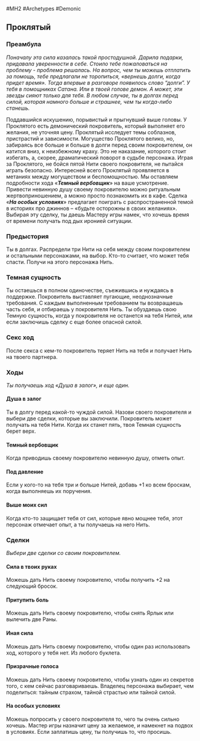 #MH2 #Archetypes #Demonic 
## **Проклятый**

### **Преамбула**

*Поначалу эта сила казалась такой простодушной. Дарила подарки, придавала уверенности в себе. Стоило тебе пожаловаться на проблему - проблема решалась. На вопрос, чем ты можешь отплатить за помощь, тебе предлагали не торопиться, «вернешь долги, когда придет время». Тогда впервые в разговоре появилось слово “долги”. 
У тебя в помощниках Сатана. Или в твоей голове демон. А может, эти звезды сияют только для тебя. В любом случае, ты в долгах перед силой, которая намного больше и страшнее, чем ты когда-либо станешь.*

Поддавшийся искушению, порывистый и прыгнувший выше головы. У Проклятого есть демонический покровитель, который выполняет его желания, не уточняя цену. Проклятый исследует темы соблазнов, пристрастий и зависимости.
Могущество Проклятого велико, но, забираясь все больше и больше в долги перед своим покровителем, он катится вниз, к неизбежному краху. Это не наказание, которого стоит избегать, а, скорее, драматический поворот в судьбе персонажа. Играя за Проклятого, не бойся пятой Нити своего покровителя, не пытайся играть безопасно. Интересней всего Проклятый проявляется в метаниях между могуществом и беспомощностью.
Мы оставляем подробности хода «***Темный вербовщик***» на ваше усмотрение. Привести невинную душу своему покровителю можно ритуальным жертвоприношением, а можно просто познакомить их в кафе.
Сделка «***На особых условиях***» предлагает поиграть с распространенной темой в историях про джиннов – «будьте осторожны в своих желаниях». Выбирая эту сделку, ты даешь Мастеру игры намек, что хочешь время от времени получать под дых иронией ситуации.

### **Предыстория**

Ты в долгах. Распредели три Нити на себя между своим покровителем и остальными персонажами, на выбор. 
Кто-то считает, что может тебя спасти. Получи на этого персонажа Нить.

### **Темная сущность**

Ты остаешься в полном одиночестве, съежившись и нуждаясь в поддержке. Покровитель выставляет пугающие, неоднозначные требования. С каждым выполненным требованием ты возвращаешь часть себя, и отбираешь у покровителя Нить. Ты обуздаешь свою Темную сущность, когда у покровителя не останется на тебя Нитей, или если заключишь сделку с еще более опасной силой.

### **Секс ход**

После секса с кем-то покровитель теряет Нить на тебя и получает Нить на твоего партнера.

### **Ходы**
*Ты получаешь ход «Душа в залог», и еще один.*

#### Душа в залог
Ты в долгу перед какой-то чуждой силой. Назови своего покровителя и выбери две сделки, которые вы заключили.
Покровитель может получать на тебя Нити. Когда их станет пять, твоя Темная сущность берет верх.

#### Темный вербовщик
Когда приводишь своему покровителю невинную душу, отметь опыт.

#### Под давление
Если у кого-то на тебя три и больше Нитей, добавь +1 ко всем броскам, когда выполняешь их поручения. 
#### Выше моих сил
Когда кто-то защищает тебя от сил, которые явно мощнее тебя, этот персонаж отмечает опыт, а ты получаешь на него Нить.

### Сделки
*Выбери две сделки со своим покровителем.*

#### Сила в твоих руках
Можешь дать Нить своему покровителю, чтобы получить +2 на следующий бросок.

#### Притупить боль
Можешь дать Нить своему покровителю, чтобы снять Ярлык или вылечить две Раны. 

#### Иная сила
Можешь дать Нить своему покровителю, чтобы один раз использовать ход, которого у тебя нет. Из любого буклета.

#### Призрачные голоса
Можешь дать Нить своему покровителю, чтобы узнать один из секретов того, с кем сейчас разговариваешь. Владелец персонажа выбирает, чем поделиться: тайным страхом, тайной страстью или тайной силой. 

#### На особых условиях
Можешь попросить у своего покровителя то, чего ты очень сильно хочешь. Мастер игры назначит цену за желаемое, и намекнет на подвох в условиях. Если заплатишь цену, ты получишь то, что просишь.